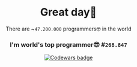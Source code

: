 <div align="center">

# Great day👋 

There are ~`47.200.000` programmers🤓 in the world

### I'm world's top programmer😎 #`268.847`

<a class="header-badge" target="_blank" href="https://www.codewars.com/users/Trifonix"><img alt="Codewars badge" src="https://www.codewars.com/users/Trifonix/badges/large"></a>

</div>
